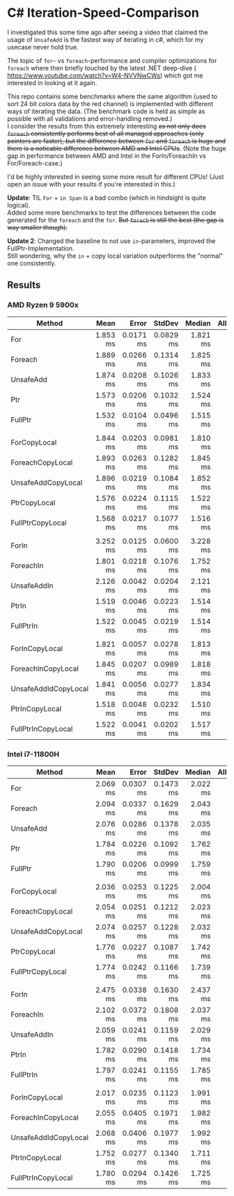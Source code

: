 # C# Iteration-Speed-Comparison

I investigated this some time ago after seeing a video that claimed the usage of `UnsafeAdd` is the fastest way of iterating in c#, which for my usecase never hold true.  

The topic of `for`- vs `foreach`-performance and compiler optimizations for `foreach` where then briefly touched by the latest .NET deep-dive ( https://www.youtube.com/watch?v=W4-NVVNwCWs) which got me interested in looking at it again.   

This repo contains some benchmarks where the same algorithm (used to sort 24 bit colors data by the red channel) is implemented with different ways of iterating the data. (The benchmark code is held as simple as possible with all validations and error-handling removed.)   
I consider the results from this extremely interesting ~~as not only does `foreach` consistently performs best of all managed approaches (only pointers are faster), but the difference between `for` and `foreach` is huge and there is a noticable difference between AMD and Intel CPUs~~. (Note the huge gap in performance between AMD and Intel in the ForIn/ForeachIn vs For/Foreach-case.)   

I'd be highly interested in seeing some more result for different CPUs! (Just open an issue with your results if you're interested in this.)

**Update**: TIL `For` + `in Span` is a bad combo (which in hindsight is quite logical).   
Added some more benchmarks to test the differences between the code generated for the `foreach` and the `for`. ~~But `forach` is still the best (the gap is way smaller though).~~

**Update 2**: Changed the baseline to not use `in`-parameters, improved the FullPtr-Implementation.   
Still wondering, why the `in` + copy local variation outperforms the "normal" one consistently.

## Results

### AMD Ryzen 9 5900x

| Method               | Mean     | Error     | StdDev    | Median   | Allocated |
|--------------------- |---------:|----------:|----------:|---------:|----------:|
| For                  | 1.853 ms | 0.0171 ms | 0.0829 ms | 1.821 ms |     736 B |
| Foreach              | 1.889 ms | 0.0266 ms | 0.1314 ms | 1.825 ms |     400 B |
| UnsafeAdd            | 1.874 ms | 0.0208 ms | 0.1026 ms | 1.833 ms |     736 B |
| Ptr                  | 1.573 ms | 0.0206 ms | 0.1032 ms | 1.524 ms |     736 B |
| FullPtr              | 1.532 ms | 0.0104 ms | 0.0496 ms | 1.515 ms |     736 B |
|                      |          |           |           |          |           |
| ForCopyLocal         | 1.844 ms | 0.0203 ms | 0.0981 ms | 1.810 ms |     736 B |
| ForeachCopyLocal     | 1.893 ms | 0.0263 ms | 0.1282 ms | 1.845 ms |     736 B |
| UnsafeAddCopyLocal   | 1.896 ms | 0.0219 ms | 0.1084 ms | 1.852 ms |     736 B |
| PtrCopyLocal         | 1.576 ms | 0.0224 ms | 0.1115 ms | 1.522 ms |     736 B |
| FullPtrCopyLocal     | 1.568 ms | 0.0217 ms | 0.1077 ms | 1.516 ms |     736 B |
|                      |          |           |           |          |           |
| ForIn                | 3.252 ms | 0.0125 ms | 0.0600 ms | 3.228 ms |     736 B |
| ForeachIn            | 1.801 ms | 0.0218 ms | 0.1076 ms | 1.752 ms |     736 B |
| UnsafeAddIn          | 2.126 ms | 0.0042 ms | 0.0204 ms | 2.121 ms |     736 B |
| PtrIn                | 1.519 ms | 0.0046 ms | 0.0223 ms | 1.514 ms |     736 B |
| FullPtrIn            | 1.522 ms | 0.0045 ms | 0.0219 ms | 1.514 ms |     736 B |
|                      |          |           |           |          |           |
| ForInCopyLocal       | 1.821 ms | 0.0057 ms | 0.0278 ms | 1.813 ms |     736 B |
| ForeachInCopyLocal   | 1.845 ms | 0.0207 ms | 0.0989 ms | 1.818 ms |     736 B |
| UnsafeAddIdCopyLocal | 1.841 ms | 0.0056 ms | 0.0277 ms | 1.834 ms |     736 B |
| PtrInCopyLocal       | 1.518 ms | 0.0048 ms | 0.0232 ms | 1.510 ms |     736 B |
| FullPtrInCopyLocal   | 1.522 ms | 0.0041 ms | 0.0202 ms | 1.517 ms |     736 B |




### Intel i7-11800H

| Method               | Mean     | Error     | StdDev    | Median   | Allocated |
|--------------------- |---------:|----------:|----------:|---------:|----------:|
| For                  | 2.069 ms | 0.0307 ms | 0.1473 ms | 2.022 ms |     736 B |
| Foreach              | 2.094 ms | 0.0337 ms | 0.1629 ms | 2.043 ms |     736 B |
| UnsafeAdd            | 2.076 ms | 0.0286 ms | 0.1378 ms | 2.035 ms |     736 B |
| Ptr                  | 1.784 ms | 0.0226 ms | 0.1092 ms | 1.762 ms |     736 B |
| FullPtr              | 1.790 ms | 0.0206 ms | 0.0999 ms | 1.759 ms |     736 B |
|                      |          |           |           |          |           |
| ForCopyLocal         | 2.036 ms | 0.0253 ms | 0.1225 ms | 2.004 ms |     736 B |
| ForeachCopyLocal     | 2.054 ms | 0.0251 ms | 0.1212 ms | 2.023 ms |     736 B |
| UnsafeAddCopyLocal   | 2.074 ms | 0.0257 ms | 0.1228 ms | 2.032 ms |     736 B |
| PtrCopyLocal         | 1.776 ms | 0.0227 ms | 0.1087 ms | 1.742 ms |     736 B |
| FullPtrCopyLocal     | 1.774 ms | 0.0242 ms | 0.1166 ms | 1.739 ms |     736 B |
|                      |          |           |           |          |           |
| ForIn                | 2.475 ms | 0.0338 ms | 0.1630 ms | 2.437 ms |     736 B |
| ForeachIn            | 2.102 ms | 0.0372 ms | 0.1808 ms | 2.037 ms |     736 B |
| UnsafeAddIn          | 2.059 ms | 0.0241 ms | 0.1159 ms | 2.029 ms |     736 B |
| PtrIn                | 1.782 ms | 0.0290 ms | 0.1418 ms | 1.734 ms |     736 B |
| FullPtrIn            | 1.797 ms | 0.0241 ms | 0.1155 ms | 1.785 ms |     736 B |
|                      |          |           |           |          |           |
| ForInCopyLocal       | 2.017 ms | 0.0235 ms | 0.1123 ms | 1.991 ms |     736 B |
| ForeachInCopyLocal   | 2.055 ms | 0.0405 ms | 0.1971 ms | 1.982 ms |     736 B |
| UnsafeAddIdCopyLocal | 2.068 ms | 0.0406 ms | 0.1977 ms | 1.992 ms |     736 B |
| PtrInCopyLocal       | 1.752 ms | 0.0277 ms | 0.1340 ms | 1.711 ms |     736 B |
| FullPtrInCopyLocal   | 1.780 ms | 0.0294 ms | 0.1426 ms | 1.725 ms |     736 B |
